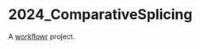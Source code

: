 # 2024_ComparativeSplicing

A [workflowr][] project.

[workflowr]: https://github.com/jdblischak/workflowr
